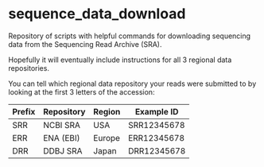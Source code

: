 # sequence_data_download

Repository of scripts with helpful commands for downloading sequencing data from the Sequencing Read Archive (SRA).

Hopefully it will eventually include instructions for all 3 regional data repositories.

You can tell which regional data repository your reads were submitted to by looking at the first 3 letters of the accession:

| Prefix | Repository | Region | Example ID |
| ------ | ---------- | ------ | ---------- |
|  SRR   | NCBI SRA   |  USA   | SRR12345678 |
|  ERR   | ENA (EBI)  | Europe | ERR12345678 |
|  DRR   | DDBJ SRA   | Japan  | DRR12345678 |




